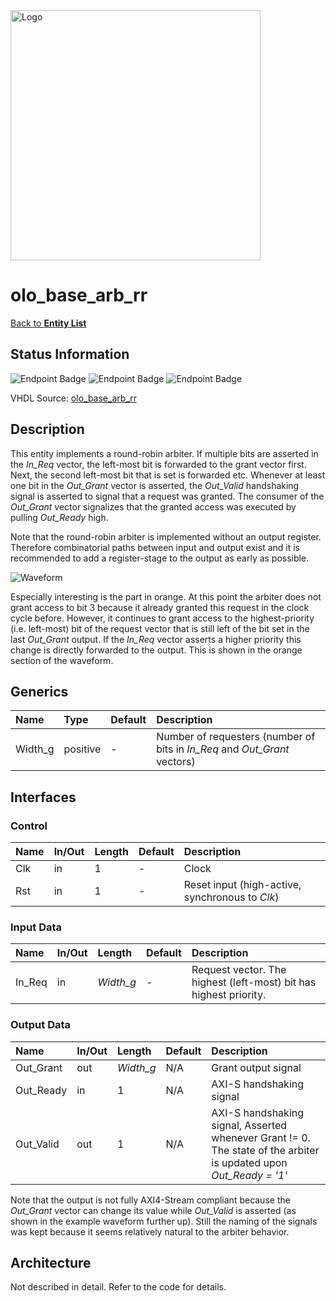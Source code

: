<img src="../Logo.png" alt="Logo" width="400">

# olo_base_arb_rr

[Back to **Entity List**](../EntityList.md)

## Status Information

![Endpoint Badge](https://img.shields.io/endpoint?url=https://storage.googleapis.com/open-logic-badges/coverage/olo_base_arb_rr.json?cacheSeconds=0)
![Endpoint Badge](https://img.shields.io/endpoint?url=https://storage.googleapis.com/open-logic-badges/branches/olo_base_arb_rr.json?cacheSeconds=0)
![Endpoint Badge](https://img.shields.io/endpoint?url=https://storage.googleapis.com/open-logic-badges/issues/olo_base_arb_rr.json?cacheSeconds=0)

VHDL Source: [olo_base_arb_rr](../../src/base/vhdl/olo_base_arb_rr.vhd)

## Description

This entity implements a round-robin arbiter. If multiple bits are asserted in the _In_Req_ vector, the left-most bit is
forwarded to the grant vector first. Next, the second left-most bit that is set is forwarded etc. Whenever at least one
bit in the _Out_Grant_ vector is asserted, the _Out_Valid_ handshaking signal is asserted to signal that a request was
granted. The consumer of the _Out_Grant_ vector signalizes that the granted access was executed by pulling _Out\_Ready_
high.

Note that the round-robin arbiter is implemented without an output register. Therefore combinatorial paths between input
and output exist and it is recommended to add a register-stage to the output as early as possible.

![Waveform](./arb/olo_base_arb_rr_example.png)

Especially interesting is the part in orange. At this point the arbiter does not grant access to bit 3 because it
already granted this request in the clock cycle before. However, it continues to grant access to the highest-priority
(i.e. left-most) bit of the request vector that is still left of the bit set in the last _Out_Grant_ output. If the
_In_Req_ vector asserts a higher priority this change is directly forwarded to the output. This is shown in the orange
section of the waveform.

## Generics

| Name    | Type     | Default | Description                                                  |
| :------ | :------- | ------- | :----------------------------------------------------------- |
| Width_g | positive | -       | Number of requesters (number of bits in _In_Req_ and _Out_Grant_ vectors) |

## Interfaces

### Control

| Name | In/Out | Length | Default | Description                                     |
| :--- | :----- | :----- | ------- | :---------------------------------------------- |
| Clk  | in     | 1      | -       | Clock                                           |
| Rst  | in     | 1      | -       | Reset input (high-active, synchronous to _Clk_) |

### Input Data

| Name   | In/Out | Length    | Default | Description                                                  |
| :----- | :----- | :-------- | ------- | :----------------------------------------------------------- |
| In_Req | in     | _Width_g_ | -       | Request vector. The highest (left-most) bit has highest priority. |

### Output Data

| Name      | In/Out | Length    | Default | Description                                                  |
| :-------- | :----- | :-------- | ------- | :----------------------------------------------------------- |
| Out_Grant | out    | _Width_g_ | N/A     | Grant output signal                                          |
| Out_Ready | in     | 1         | N/A     | AXI-S handshaking signal                                     |
| Out_Valid | out    | 1         | N/A     | AXI-S handshaking signal, Asserted whenever Grant != 0. The state of the  arbiter is updated  upon _Out\_Ready = '1'_ |

Note that the output is not fully AXI4-Stream compliant because the _Out_Grant_ vector can change its value while
_Out_Valid_ is asserted (as shown in the example waveform further up). Still the naming of the signals was kept because
it seems relatively natural to the arbiter behavior.

## Architecture

Not described in detail. Refer to the code for details.
